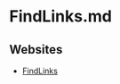 # FindLinks.md

## Websites

* [FindLinks](https://learn.microsoft.com/en-us/sysinternals/downloads/findlinks)
